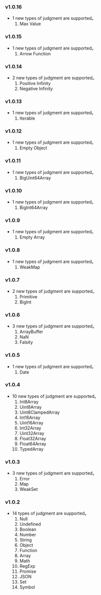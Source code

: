 ### v1.0.16
+ 1 new types of judgment are supported。
  1. Max Value

### v1.0.15
+ 1 new types of judgment are supported。
  1. Arrow Function

### v1.0.14
+ 2 new types of judgment are supported。
  1. Positive Infinity
  2. Negative Infinity

### v1.0.13
+ 1 new types of judgment are supported。
  1. Iterable

### v1.0.12
+ 1 new types of judgment are supported。
  1. Empty Object

### v1.0.11
+ 1 new types of judgment are supported。
  1. BigUint64Array

### v1.0.10
+ 1 new types of judgment are supported。
  1. BigInt64Array

### v1.0.9
+ 1 new types of judgment are supported。
  1. Empty Array

### v1.0.8
+ 1 new types of judgment are supported。
  1. WeakMap

### v1.0.7
+ 2 new types of judgment are supported。
  1. Primitive
  2. BigInt

### v1.0.6
+ 3 new types of judgment are supported。
  1. ArrayBuffer
  2. NaN
  3. Falsity

### v1.0.5
+ 1 new types of judgment are supported。
  1. Date

### v1.0.4
+ 10 new types of judgment are supported。
  1. Int8Array
  2. Uint8Array
  3. Uint8ClampedArray
  4. Int16Array
  5. Uint16Array
  6. Int32Array
  7. Uint32Array
  8. Float32Array
  9. Float64Array
  10. TypedArray

### v1.0.3
+ 3 new types of judgment are supported。
  1. Error
  2. Map
  3. WeakSet


### v1.0.2
+ 14 types of judgment are supported。
  1. Null
  2. Undefined
  3. Boolean
  4. Number
  5. String
  6. Object
  7. Function
  8. Array
  9. Math
  10. RegExp
  11. Promise
  12. JSON
  13. Set
  14. Symbol
